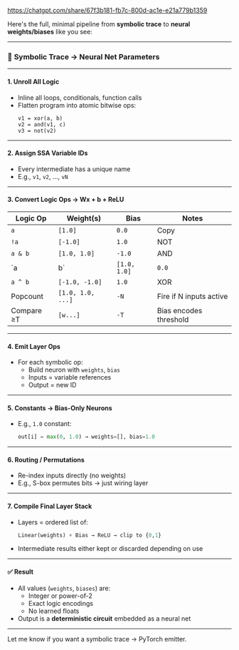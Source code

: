 https://chatgpt.com/share/67f3b181-fb7c-800d-ac1e-e21a779b1359

Here's the full, minimal pipeline from **symbolic trace** to **neural weights/biases** like you see:

---

### 🔁 **Symbolic Trace → Neural Net Parameters**

---

#### 1. **Unroll All Logic**
- Inline all loops, conditionals, function calls
- Flatten program into atomic bitwise ops:
  ```
  v1 = xor(a, b)
  v2 = and(v1, c)
  v3 = not(v2)
  ```

---

#### 2. **Assign SSA Variable IDs**
- Every intermediate has a unique name
- E.g., `v1`, `v2`, ..., `vN`

---

#### 3. **Convert Logic Ops → Wx + b + ReLU**

| Logic Op | Weight(s)       | Bias   | Notes                        |
|----------|------------------|--------|------------------------------|
| `a`      | `[1.0]`          | `0.0`  | Copy                         |
| `!a`     | `[-1.0]`         | `1.0`  | NOT                          |
| `a & b`  | `[1.0, 1.0]`     | `-1.0` | AND                          |
| `a | b`  | `[1.0, 1.0]`     | `0.0`  | OR                           |
| `a ^ b`  | `[-1.0, -1.0]`   | `1.0`  | XOR                          |
| Popcount | `[1.0, 1.0, ...]`| `-N`   | Fire if N inputs active      |
| Compare ≥T | `[w...]`      | `-T`   | Bias encodes threshold       |

---

#### 4. **Emit Layer Ops**
- For each symbolic op:
  - Build neuron with `weights`, `bias`
  - Inputs = variable references
  - Output = new ID

---

#### 5. **Constants → Bias-Only Neurons**
- E.g., `1.0` constant:
  ```python
  out[i] = max(0, 1.0) → weights=[], bias=1.0
  ```

---

#### 6. **Routing / Permutations**
- Re-index inputs directly (no weights)
- E.g., S-box permutes bits → just wiring layer

---

#### 7. **Compile Final Layer Stack**
- Layers = ordered list of:
  ```python
  Linear(weights) + Bias → ReLU → clip to {0,1}
  ```
- Intermediate results either kept or discarded depending on use

---

#### ✅ Result
- All values (`weights`, `biases`) are:
  - Integer or power-of-2
  - Exact logic encodings
  - No learned floats
- Output is a **deterministic circuit** embedded as a neural net

---

Let me know if you want a symbolic trace → PyTorch emitter.